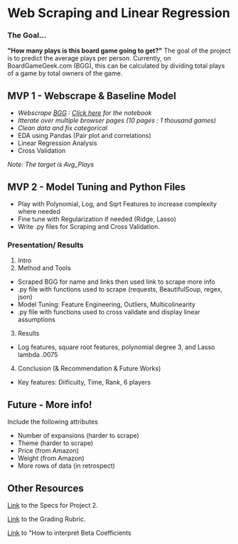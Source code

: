 # Web Scraping and Linear Regression

### The Goal...
**"How many plays is this board game going to get?"** The goal of the project is to predict the average plays per person. Currently, on BoardGameGeek.com (BGG), this can be calculated by dividing total plays of a game by total owners of the game.

## MVP 1 - Webscrape & Baseline Model

- *Webscrape [BGG](https://boardgamegeek.com/boardgame/167791/terraforming-mars) : [Click here](https://github.com/er-arcadio/Project2_2020_Metis/blob/master/Scraping_BGG.ipynb) for the notebook*
- *Itterate over multiple browser pages (10 pages : 1 thousand games)*
- *Clean data and fix categorical* 
- EDA using Pandas (Pair plot and correlations)
- Linear Regression Analysis
- Cross Validation 

*Note: The target is Avg_Plays*
<br>

## MVP 2 - Model Tuning and Python Files
- Play with Polynomial, Log, and Sqrt Features to increase complexity where needed
- Fine tune with Regularization if needed (Ridge, Lasso)
- Write .py files for Scraping and Cross Validation.

### Presentation/ Results

1. Intro
2. Method and Tools
  - Scraped BGG for name and links then used link to scrape more info
  - .py file with functions used to scrape (requests, BeautifulSoup, regex, json)
  - Model Tuning: Feature Engineering, Outliers, Multicolinearity
  - .py file with functions used to cross validate and display linear assumptions
3. Results
  - Log features, square root features, polynomial degree 3, and Lasso lambda .0075
4. Conclusion (& Recommendation & Future Works)
  - Key features: Diificulty, Time, Rank, 6 players

## Future - More info!

Include the following attributes 
- Number of expansions (harder to scrape)
- Theme (harder to scrape)
- Price (from Amazon)
- Weight (from Amazon)
- More rows of data (in retrospect)

## Other Resources
[Link](https://github.com/thisismetis/chi20_ds15/blob/master/curriculum/project-02/project-02-introduction/project_02.md) to the Specs for Project 2.

[Link](https://docs.google.com/document/d/1oAJrWNR7HxNJVI2IHUuHArEvBccowLqvPObYbqtH0rs/edit) to the Grading Rubric.

[Link](https://data.library.virginia.edu/interpreting-log-transformations-in-a-linear-model/) to "How to interpret Beta Coefficients

